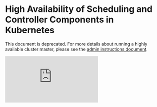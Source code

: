 <!-- BEGIN MUNGE: UNVERSIONED_WARNING -->


<!-- END MUNGE: UNVERSIONED_WARNING -->

# High Availability of Scheduling and Controller Components in Kubernetes

This document is deprecated. For more details about running a highly available
cluster master, please see the [admin instructions document](../../docs/admin/high-availability.md).



<!-- BEGIN MUNGE: IS_VERSIONED -->
<!-- TAG IS_VERSIONED -->
<!-- END MUNGE: IS_VERSIONED -->


<!-- BEGIN MUNGE: GENERATED_ANALYTICS -->
[![Analytics](https://kubernetes-site.appspot.com/UA-36037335-10/GitHub/docs/proposals/high-availability.md?pixel)]()
<!-- END MUNGE: GENERATED_ANALYTICS -->
